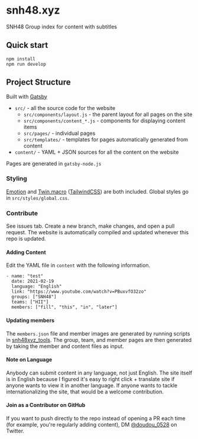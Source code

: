 # snh48.xyz

SNH48 Group index for content with subtitles

## Quick start

```
npm install
npm run develop
```

## Project Structure

Built with [Gatsby](https://www.gatsbyjs.com/docs/)

- `src/` - all the source code for the website
  - `src/components/layout.js` - the parent layout for all pages on the site
  - `src/components/content_*.js` - components for displaying content items
  - `src/pages/` - individual pages
  - `src/templates/` - templates for pages automatically generated from content
- `content/` - YAML + JSON sources for all the content on the website

Pages are generated in `gatsby-node.js`

### Styling

[Emotion](https://emotion.sh/docs/introduction) and [Twin.macro](https://github.com/ben-rogerson/twin.macro) ([TailwindCSS](https://v2.tailwindcss.com/docs)) are both included. Global styles go in `src/styles/global.css`.

### Contribute

See issues tab. Create a new branch, make changes, and open a pull request. The website is automatically compiled and updated whenever this repo is updated.

#### Adding Content

Edit the YAML file in `content` with the following information. 

```
- name: "test"
  date: 2021-02-19
  language: "English"
  link: "https://www.youtube.com/watch?v=PBuxvfO32zo"
  groups: ["SNH48"]
  teams: ["HII"]
  members: ["fill", "this", "in", "later"]
```

#### Updating members

The `members.json` file and member images are generated by running scripts in [snh48xyz_tools](https://github.com/doudou0528/snh48xyz_tools). The group, team, and member pages are then generated by taking the member and content files as input.

#### Note on Language

Anybody can submit content in any language, not just English. The site itself is in English because I figured it's easy to right click + translate site if anyone wants to view it in another language. If anyone wants to tackle internationalizing the site, that would be a welcome contribution.

#### Join as a Contributor on GitHub

If you want to push directly to the repo instead of opening a PR each time (for example, you're regularly adding content), DM [@doudou_0528](https://twitter.com/doudou_0528) on Twitter.